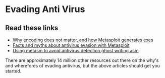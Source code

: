 # Evading Anti Virus

## Read these links

* [Why encoding does not matter, and how Metasploit generates exes](https://www.scriptjunkie.us/2011/04/)
* [Facts and myths about antivirus evasion with Metasploit](http://schierlm.users.sourceforge.net/avevasion.html)
* [Using metasm to avoid antivirus detection ghost writing asm](https://web.archive.org/web/20200330111926/https://www.pentestgeek.com/penetration-testing/using-metasm-to-avoid-antivirus-detection-ghost-writing-asm)

There are approximately 14 million other resources out there on the why's and wherefores of evading antivirus, but the above articles should get you started.
